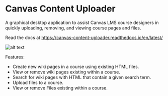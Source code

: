 # Canvas Content Uploader
A graphical desktop application to assist Canvas LMS course designers in quickly uploading, removing, and viewing course pages and files.

Read the docs at https://canvas-content-uploader.readthedocs.io/en/latest/

![alt text](https://github.com/AMichaelP/canvas_content_uploader/blob/master/docs/images/demo.png "Canvas Content Uploader")

Features:
* Create new wiki pages in a course using existing HTML files.
* View or remove wiki pages existing within a course.
* Search for wiki pages with HTML that contain a given search term.
* Upload files to a course.
* View or remove Files existing within a course.
